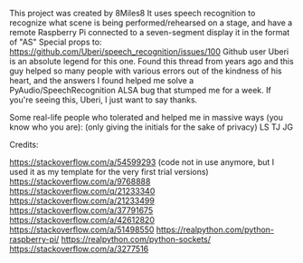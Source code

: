 This project was created by 8Miles8
It uses speech recognition to recognize what scene is being performed/rehearsed on a stage, and have a remote
Raspberry Pi connected to a seven-segment display it in the format of "A<act>S<scene>"
Special props to:
https://github.com/Uberi/speech_recognition/issues/100
Github user Uberi is an absolute legend for this one. Found this thread from years ago and this guy
helped so many people with various errors out of the kindness of his heart, and
the answers I found helped me solve a PyAudio/SpeechRecognition ALSA bug that stumped me for a week. 
If you're seeing this, Uberi, I just want to say thanks.

Some real-life people who tolerated and helped me in massive ways (you know who you are):
(only giving the initials for the sake of privacy)
LS
TJ
JG

Credits:

https://stackoverflow.com/a/54599293 (code not in use anymore, but I used it as my template for the very first trial versions)
https://stackoverflow.com/a/9768888
https://stackoverflow.com/q/21233340
https://stackoverflow.com/a/21233499
https://stackoverflow.com/a/37791675
https://stackoverflow.com/a/42612820
https://stackoverflow.com/a/51498550
https://realpython.com/python-raspberry-pi/
https://realpython.com/python-sockets/
https://stackoverflow.com/a/3277516
